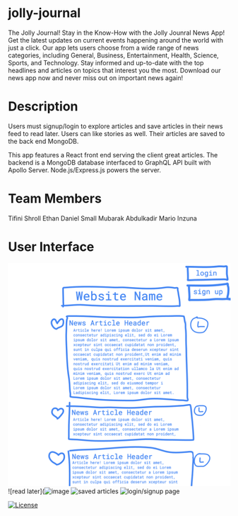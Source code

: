 # jolly-journal
The Jolly Journal!
Stay in the Know-How with the Jolly Jounral News App! Get the latest updates on current events happening around the world with just a click. Our app lets users choose from a wide range of news categories, including General, Business, Entertainment, Health, Science, Sports, and Technology. Stay informed and up-to-date with the top headlines and articles on topics that interest you the most. Download our news app now and never miss out on important news again!

# Description

Users must signup/login to explore articles and save articles in their news feed to read later. Users can like stories as well. Their articles are saved to the back end MongoDB.

This app features a React front end serving the client great articles. The backend is a MongoDB database interfaced to GraphQL API built with Apollo Server. Node.js/Express.js powers the server.

# Team Members
Tifini Shroll
Ethan Daniel Small
Mubarak Abdulkadir
Mario Inzuna

# User Interface

![main landing](https://github.com/ethandanielsmall/jolly-journal/blob/main/client/public/images/project%203%20-%20main%20page.png?raw=true)
![read later](![image](https://github.com/ethandanielsmall/jolly-journal/assets/124843114/f1890398-7ff5-4483-a510-8ea44a7345ee)
![saved articles](![image](https://github.com/ethandanielsmall/jolly-journal/assets/124843114/645dbcad-a718-4b43-b070-498e6a949622)
)
![login/signup page](![image](https://github.com/ethandanielsmall/jolly-journal/assets/124843114/65f81cec-dbac-4708-84aa-74cdb600de75)
)

[![License](https://img.shields.io/badge/License-n/a-n/a.svg)](n/a)

